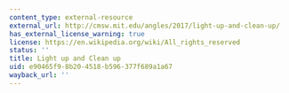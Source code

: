 ```yaml
---
content_type: external-resource
external_url: http://cmsw.mit.edu/angles/2017/light-up-and-clean-up/
has_external_license_warning: true
license: https://en.wikipedia.org/wiki/All_rights_reserved
status: ''
title: Light up and Clean up
uid: e90465f9-8b20-4518-b596-377f689a1a67
wayback_url: ''
---
```

